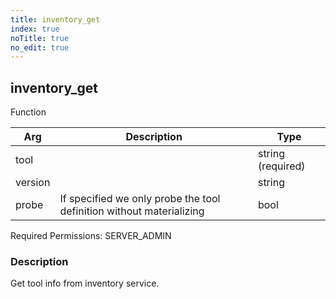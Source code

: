 ```yaml
---
title: inventory_get
index: true
noTitle: true
no_edit: true
---
```




<div class="vql_item"></div>


## inventory_get
<span class='vql_type label label-warning pull-right page-header'>Function</span>



<div class="vqlargs"></div>

Arg | Description | Type
----|-------------|-----
tool||string (required)
version||string
probe|If specified we only probe the tool definition without materializing|bool

Required Permissions: 
<span class="linkcolour label label-success">SERVER_ADMIN</span>

### Description

Get tool info from inventory service.


